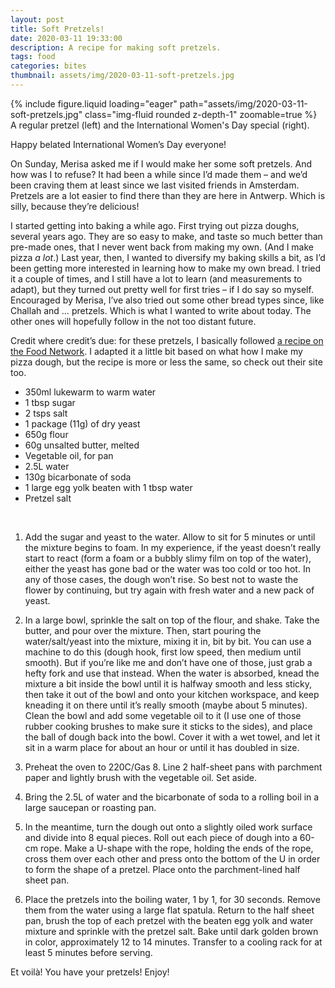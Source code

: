 ```yaml
---
layout: post
title: Soft Pretzels!
date: 2020-03-11 19:33:00
description: A recipe for making soft pretzels.
tags: food
categories: bites
thumbnail: assets/img/2020-03-11-soft-pretzels.jpg
---
```


<div class="row mt-3">
    <div class="col-sm mt-3 mt-md-0">
        {% include figure.liquid loading="eager" path="assets/img/2020-03-11-soft-pretzels.jpg" class="img-fluid rounded z-depth-1" zoomable=true %}
    </div>
</div>
<div class="caption">
    A regular pretzel (left) and the International Women's Day special (right).
</div>

Happy belated International Women’s Day everyone!

On Sunday, Merisa asked me if I would make her some soft pretzels. And how was I to refuse? It had been a while since I’d made them – and we’d been craving them at least since we last visited friends in Amsterdam. Pretzels are a lot easier to find there than they are here in Antwerp. Which is silly, because they’re delicious!

I started getting into baking a while ago. First trying out pizza doughs, several years ago. They are so easy to make, and taste so much better than pre-made ones, that I never went back from making my own. (And I make pizza *a lot*.) Last year, then, I wanted to diversify my baking skills a bit, as I’d been getting more interested in learning how to make my own bread. I tried it a couple of times, and I still have a lot to learn (and measurements to adapt), but they turned out pretty well for first tries – if I do say so myself. Encouraged by Merisa, I’ve also tried out some other bread types since, like Challah and … pretzels. Which is what I wanted to write about today. The other ones will hopefully follow in the not too distant future.

Credit where credit’s due: for these pretzels, I basically followed [a recipe on the Food Network](http://www.foodnetwork.co.uk/recipes/homemade-soft-pretzels.html?utm_source=foodnetwork.com&amp;utm_medium=domestic). I adapted it a little bit based on what how I make my pizza dough, but the recipe is more or less the same, so check out their site too. 

* 350ml lukewarm to warm water
* 1 tbsp sugar
* 2 tsps salt
* 1 package (11g) of dry yeast
* 650g flour
* 60g unsalted butter, melted
* Vegetable oil, for pan
* 2.5L water
* 130g bicarbonate of soda
* 1 large egg yolk beaten with 1 tbsp water
* Pretzel salt

⠀
1) Add the sugar and yeast to the water. Allow to sit for 5 minutes or until the mixture begins to foam. In my experience, if the yeast doesn’t really start to react (form a foam or a bubbly slimy film on top of the water), either the yeast has gone bad or the water was too cold or too hot. In any of those cases, the dough won’t rise. So best not to waste the flower by continuing, but try again with fresh water and a new pack of yeast.

2) In a large bowl, sprinkle the salt on top of the flour, and shake. Take the butter, and pour over the mixture. Then, start pouring the water/salt/yeast into the mixture, mixing it in, bit by bit. You can use a machine to do this (dough hook, first low speed, then medium until smooth). But if you’re like me and don’t have one of those, just grab a hefty fork and use that instead. When the water is absorbed, knead the mixture a bit inside the bowl until it is halfway smooth and less sticky, then take it out of the bowl and onto your kitchen workspace, and keep kneading it on there until it’s really smooth (maybe about 5 minutes). Clean the bowl and add some vegetable oil to it (I use one of those rubber cooking brushes to make sure it sticks to the sides), and place the ball of dough back into the bowl. Cover it with a wet towel, and let it sit in a warm place for about an hour or until it has doubled in size.

3) Preheat the oven to 220C/Gas 8. Line 2 half-sheet pans with parchment paper and lightly brush with the vegetable oil. Set aside.

3) Bring the 2.5L of water and the bicarbonate of soda to a rolling boil in a large saucepan or roasting pan.

4) In the meantime, turn the dough out onto a slightly oiled work surface and divide into 8 equal pieces. Roll out each piece of dough into a 60-cm rope. Make a U-shape with the rope, holding the ends of the rope, cross them over each other and press onto the bottom of the U in order to form the shape of a pretzel. Place onto the parchment-lined half sheet pan.

5) Place the pretzels into the boiling water, 1 by 1, for 30 seconds. Remove them from the water using a large flat spatula. Return to the half sheet pan, brush the top of each pretzel with the beaten egg yolk and water mixture and sprinkle with the pretzel salt. Bake until dark golden brown in color, approximately 12 to 14 minutes. Transfer to a cooling rack for at least 5 minutes before serving.

Et voilà! You have your pretzels! Enjoy!
